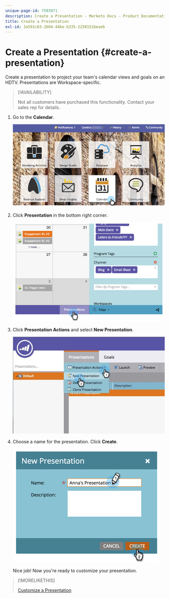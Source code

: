```yaml
---
unique-page-id: 7503971
description: Create a Presentation - Marketo Docs - Product Documentation
title: Create a Presentation
exl-id: 3a591c03-2604-44be-b335-2258151beaeb
---
```

# Create a Presentation {#create-a-presentation}

Create a presentation to project your team's calendar views and goals on an HDTV. Presentations are Workspace-specific.

>[!AVAILABILITY]
>
>
>Not all customers have purchased this functionality. Contact your sales rep for details.

1. Go to the **Calendar**.

   ![](assets/2017-05-10-15-30-47.png)

1. Click **Presentation** in the bottom right corner.

   ![](assets/image2015-3-18-12-3a29-3a26.png)

1. Click **Presentation Actions** and select **New Presentation**.

   ![](assets/image2015-3-26-12-3a38-3a6.png)

1. Choose a name for the presentation. Click **Create**.

   ![](assets/image2015-3-18-12-3a32-3a30.png)

   Nice job! Now you're ready to customize your presentation.

>[!MORELIKETHIS]
>
>[Customize a Presentation](/help/marketo/product-docs/core-marketo-concepts/marketing-calendar/calendar-hd/customize-a-presentation.md)
